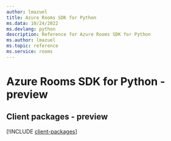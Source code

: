 ```yaml
---
author: lmazuel
title: Azure Rooms SDK for Python
ms.data: 10/24/2022
ms.devlang: python
description: Reference for Azure Rooms SDK for Python
ms.author: lmazuel
ms.topic: reference
ms.service: rooms
---
```

# Azure Rooms SDK for Python - preview

## Client packages - preview
[!INCLUDE [client-packages](rooms-client-index.md)]